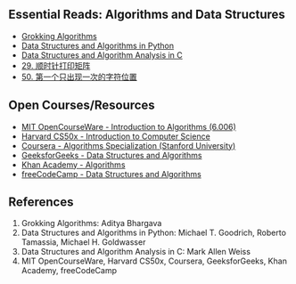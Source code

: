 ## Essential Reads: Algorithms and Data Structures

- [Grokking Algorithms](https://edu.anarcho-copy.org/Algorithm/grokking-algorithms-illustrated-programmers-curious.pdf)
- [Data Structures and Algorithms in Python](https://ia601807.us.archive.org/26/items/data-structures-and-algorithms-in-python-pdfdrive/Data%20Structures%20and%20Algorithms%20in%20Python%20%28%20PDFDrive%20%29.pdf)
- [Data Structures and Algorithm Analysis in C](https://patilsai.wordpress.com/wp-content/uploads/2019/07/data_structures_and_algorithm_analysis_in_c.pdf)
- [29. 顺时针打印矩阵](29.%20顺时针打印矩阵.md)
- [50. 第一个只出现一次的字符位置](50.%20第一个只出现一次的字符位置.md)

## Open Courses/Resources

- [MIT OpenCourseWare - Introduction to Algorithms (6.006)](https://ocw.mit.edu/courses/electrical-engineering-and-computer-science/6-006-introduction-to-algorithms-fall-2011/)
- [Harvard CS50x - Introduction to Computer Science](https://cs50.harvard.edu/x/)
- [Coursera - Algorithms Specialization (Stanford University)](https://www.coursera.org/specializations/algorithms)
- [GeeksforGeeks - Data Structures and Algorithms](https://www.geeksforgeeks.org/data-structures/)
- [Khan Academy - Algorithms](https://www.khanacademy.org/computing/computer-science/algorithms)
- [freeCodeCamp - Data Structures and Algorithms](https://www.freecodecamp.org/news/tag/algorithms/)
  
## References
1. Grokking Algorithms: Aditya Bhargava  
2. Data Structures and Algorithms in Python: Michael T. Goodrich, Roberto Tamassia, Michael H. Goldwasser  
3. Data Structures and Algorithm Analysis in C: Mark Allen Weiss  
4. MIT OpenCourseWare, Harvard CS50x, Coursera, GeeksforGeeks, Khan Academy, freeCodeCamp
